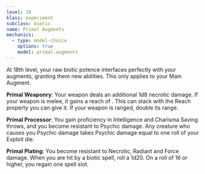 ```yaml
---
level: 18
klass: experiment
subclass: biotic
name: Primal Augments
mechanics:
  - type: model-choice
    options: true
    model: primal-augments
---
```

At 18th level, your raw biotic potence interfaces perfectly with your augments, granting them new abilities. This only applies to your Main Augment.

__Primal Weaponry__: Your weapon deals an additional 1d8 necrotic damage. If your weapon is melee, it gains a reach of <me-distance length="5" />. This can stack with the Reach property you can give it. If your weapon is ranged, double its range.

__Primal Processor__: You gain proficiency in Intelligence and Charisma Saving throws, and you become resistant to Psychic damage. Any creature who causes you Psychic damage takes Psychic damage equal to one roll of your Exploit die.

__Primal Plating__: You become resistant to Necrotic, Radiant and Force damage. When you are hit by a biotic spell, roll a 1d20. On a roll of 16 or higher, you regain one spell slot.
